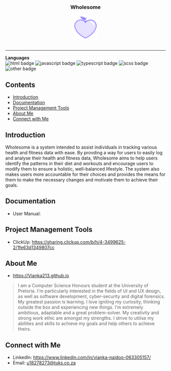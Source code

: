 <div align="center"> <h3>Wholesome</h3> <img alt="Wholesome Logo" src="media/logo.png" width="75"></div> <br>
<hr>
<p>
    <b>Languages</b> <br>
    <img alt="html badge" src="https://img.shields.io/badge/html-%2051.7%25-e34c26.svg">
    <img alt="javascript badge" src="https://img.shields.io/badge/javascript-%2031.5%25-f1e05a.svg">
  <img alt="typescript badge" src="https://img.shields.io/badge/typescript-%202.5%25-2b7489.svg">
    <img alt="scss badge" src="https://img.shields.io/badge/scss-%206.9%25-c6538c.svg">
    <img alt="other badge" src="https://img.shields.io/badge/other-%200.2%25-ededed.svg">
</p>

## Contents
- [Introduction](#introduction)
- [Documentation](#documentation)
- [Project Management Tools](#project-management-tools)
- [About Me](#about-me)
- [Connect with Me](#connect-with-me)

## Introduction
Wholesome is a system intended to assist individuals in tracking various health and fitness data with ease. By provding a way for users to easily log and analyse their health and fitness data, Wholesome aims to help users identify the patterns in their diet and workouts and encourage users to modify them to ensure a holistic, well-balanced lifestyle. The system also makes users more accountable for their choices and provides the means for them to make the necessary changes and motivate them to achieve their goals.


## Documentation
- User Manual: 

## Project Management Tools
- ClickUp: https://sharing.clickup.com/b/h/4-3499625-2/1fe63d1349807cc
 
## About Me
- https://Vianka213.github.io
> I am a Computer Science Honours student at the University of Pretoria. I'm particularly interested in the fields of UI and UX design, as well as software development, cyber-security and digital forensics.
My greatest passion is learning. I love igniting my curiosity, thinking outside the box and experiencing new things.
I'm extremely ambitious, adaptable and a great problem-solver. My creativity and strong work ethic are amongst my strengths. I strive to utilise my abilities and skills to achieve my goals and help others to achieve theirs.


## Connect with Me
- LinkedIn: https://www.linkedin.com/in/vianka-naidoo-063305157/
- Email: u18278273@tuks.co.za 

